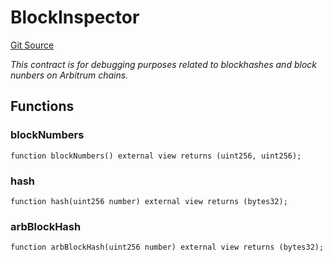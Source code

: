# BlockInspector
[Git Source](https://github.com//PermissionlessGames/degen-casino/blob/3a64a1b825b35e7f94c2b1bd622707a8343a7a6f/src/BlockInspector.sol)

*This contract is for debugging purposes related to blockhashes and block nunbers on Arbitrum chains.*


## Functions
### blockNumbers


```solidity
function blockNumbers() external view returns (uint256, uint256);
```

### hash


```solidity
function hash(uint256 number) external view returns (bytes32);
```

### arbBlockHash


```solidity
function arbBlockHash(uint256 number) external view returns (bytes32);
```

